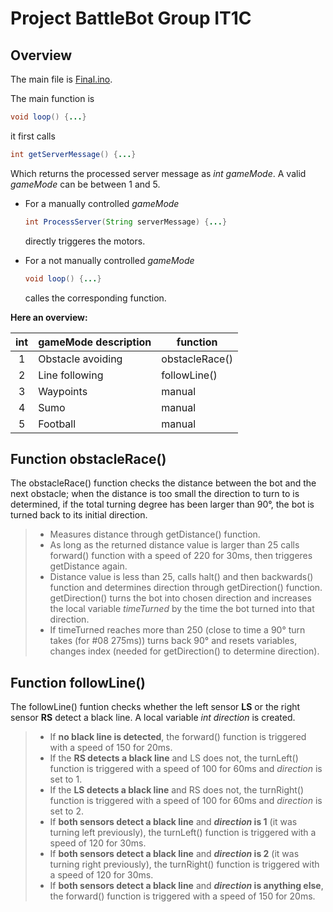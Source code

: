 # Project BattleBot Group IT1C

## Overview

The main file is [Final.ino](/BasicFunctions/Final/Final.ino).

The main function is 
  ```java
  void loop() {...}
  ```
it first calls
  ```java
  int getServerMessage() {...}
  ```
Which returns the processed server message as *int gameMode*. A valid *gameMode* can be between 1 and 5.

- For a manually controlled *gameMode*
    ```java
    int ProcessServer(String serverMessage) {...}
    ```
  directly triggeres the motors.

- For a not manually controlled *gameMode*
    ```java
    void loop() {...}
    ```
  calles the corresponding function.

**Here an overview:**

| int   | gameMode description      | function          | 
| :---: | ------------------------- | ----------------- |
| 1     | Obstacle avoiding         | obstacleRace()    |
| 2     | Line following            | followLine()      |
| 3     | Waypoints                 | manual            |
| 4     | Sumo                      | manual            |
| 5     | Football                  | manual            |


## Function obstacleRace()

The obstacleRace() function checks the distance between the bot and the next obstacle; when the distance is too small the direction to turn to is determined, if the total turning degree has been larger than 90°, the bot is turned back to its initial direction.
  > - Measures distance through getDistance() function.
  > - As long as the returned distance value is larger than 25 calls forward() function with a speed of 220 for 30ms, then               triggeres getDistance again.
  > - Distance value is less than 25, calls halt() and then backwards() function and determines direction through getDirection()         function. getDirection() turns the bot into chosen direction and increases the local variable *timeTurned* by the time the         bot turned into that direction.
  > - If timeTurned reaches more than 250 (close to time a 90° turn takes (for #08 275ms)) turns back 90° and resets variables,         changes index (needed for getDirection() to determine direction).


## Function followLine()

The followLine() funtion checks whether the left sensor **LS** or the right sensor **RS** detect a black line.
A local variable *int direction* is created.
  > - If **no black line is detected**, the forward() function is triggered with a speed of 150 for 20ms.
  > - If the **RS detects a black line** and LS does not, the turnLeft() function is triggered with a speed of 100 for 60ms and         *direction* is set to 1.
  > - If the **LS detects a black line** and RS does not, the turnRight() function is triggered with a speed of 100 for 60ms and         *direction* is set to 2.
  > - If **both sensors detect a black line** and ***direction* is 1** (it was turning left previously), the turnLeft() function         is triggered with a speed of 120 for 30ms.
  > - If **both sensors detect a black line** and ***direction* is 2** (it was turning right previously), the turnRight() function       is triggered with a speed of 120 for 30ms.
  > - If **both sensors detect a black line** and ***direction* is anything else**, the forward() function is
      triggered with a speed of 150 for 20ms.

